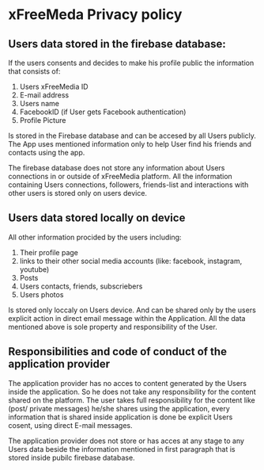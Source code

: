 
 <h1>xFreeMeda Privacy policy </h1>
 
 <h2>Users data stored in the firebase database: </h2>

If the users consents and decides to make his profile public the information that consists of: 

1) Users xFreeMedia ID
2) E-mail address
3) Users name
4) FacebookID (if User gets Facebook authentication)
5) Profile Picture 

Is stored in the Firebase database and can be accesed by all Users publicly. The App uses mentioned information only to help User find his friends and contacts using the app.

The firebase database does not store any information about Users connections in or outside of xFreeMedia platform. All the information containing Users connections, followers, friends-list and interactions with other users is stored only on users device.

 <h2>Users data stored locally on device   </h2>

All other information procided by the users including:
1) Their profile page
2) links to their other social media accounts (like: facebook, instagram, youtube)
3) Posts 
4) Users contacts, friends, subscriebers
5) Users photos

Is stored only loccaly on Users device. And can be shared only by the users explicit action in direct email message within the Application. All the data mentioned above is sole property and responsibility of the User.

<h2> Responsibilities and code of conduct of the application provider </h2>

The application provider has no acces to content generated by the Users inside the application. So he does not take any responsibility for the content shared on the platform.
The user takes full responsibility for the content like (post/ private messages) he/she shares using the application, every information that is shared inside application is done be explicit Users cosent, using direct E-mail messages.


The application provider does not store or has acces at any stage to any Users data beside the information mentioned in first paragraph that is stored inside pubilc firebase database. 
